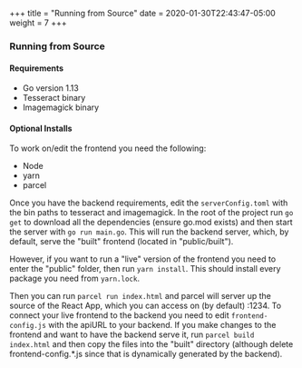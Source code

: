 +++
title = "Running from Source"
date = 2020-01-30T22:43:47-05:00
weight = 7
+++


### Running from Source

#### Requirements

* Go version 1.13
* Tesseract binary
* Imagemagick binary
  
#### Optional Installs

To work on/edit the frontend you need the following:  

* Node
* yarn
* parcel

Once you have the backend requirements, edit the `serverConfig.toml` with the bin paths to tesseract and imagemagick.  In the root of the project run `go get` to download all the dependencies (ensure go.mod exists) and then start the server with `go run main.go`.  This will run the backend server, which, by default, serve the "built" frontend (located in "public/built").  

However, if you want to run a "live" version of the frontend you need to enter the "public" folder, then run `yarn install`. This should install every package you need from `yarn.lock`.  

Then you can run `parcel run index.html` and parcel will server up the source of the React App, which you can access on (by default) :1234. To connect your live frontend to the backend you need to edit `frontend-config.js` with the apiURL to your backend.  If you make changes to the frontend and want to have the backend serve it, run `parcel build index.html` and then copy the files into the "built" directory (although delete frontend-config.*.js since that is dynamically generated by the backend).  
